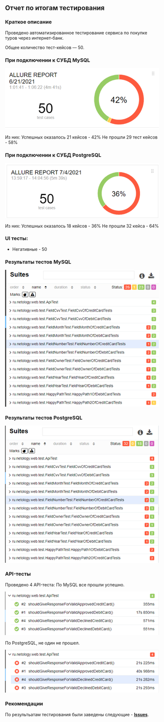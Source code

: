 ## Отчет по итогам тестирования

### Краткое описание
Проведено автоматизированное тестирование сервиса по покупке туров через интернет-банк.

Общее количество тест-кейсов — 50.
### При подключении к СУБД MySQL
![img.png](img.png)

Из них:
Успешных оказалось 21 кейсов - 42%
Не прошли 29 тест кейсов - 58%

### При подключении к СУБД PostgreSQL
![img_6.png](img_6.png)

Из них:
Успешных оказалось 18 кейсов - 36%
Не прошли 32 кейса - 64%
### UI тесты:
* Негативные - 50
### Результаты тестов MySQL
![img_2.png](img_2.png)
### Результаты тестов PostgreSQL
![img_8.png](img_8.png)
### API-тесты

Проведено 4 API-теста:
По MySQL все прошли успешно.

![img_4.png](img_4.png)

По PostgreSQL, не один не прошел.

![img_7.png](img_7.png)

### Рекомендации
По результьатам тестирования были заведены следующие - __[Issues](https://github.com/Mikhail9030/QADiplom/issues)__.